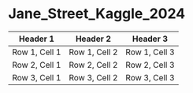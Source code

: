 # Jane_Street_Kaggle_2024
| Header 1       | Header 2       | Header 3       |
|----------------|----------------|----------------|
| Row 1, Cell 1  | Row 1, Cell 2  | Row 1, Cell 3  |
| Row 2, Cell 1  | Row 2, Cell 2  | Row 2, Cell 3  |
| Row 3, Cell 1  | Row 3, Cell 2  | Row 3, Cell 3  |
